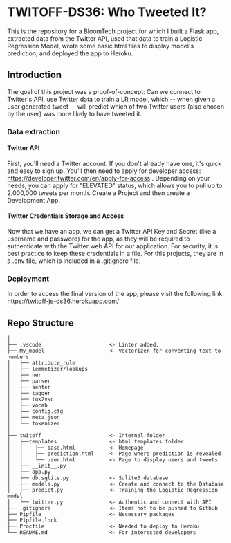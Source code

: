 # TWITOFF-DS36: Who Tweeted It?

This is the repository for a BloomTech project for which I built a Flask app, extracted data from the Twitter API, used that data to train a Logistic Regression Model, wrote some basic html files to display model's prediction, and deployed the app to Heroku. 

## Introduction

The goal of this project was a proof-of-concept: Can we connect to Twitter's API, use Twitter data to train a LR model, which -- when given a user generated tweet -- will predict which of two Twitter users (also chosen by the user) was more likely to have tweeted it.


### Data extraction

####  Twitter API 
First, you'll need a Twitter account. If you don't already have one, it's quick and easy to sign up. You'll then need to apply for developer access: https://developer.twitter.com/en/apply-for-access . Depending on your needs, you can apply for "ELEVATED" status, which allows you to pull up to 2,000,000 tweets per month. Create a Project and then create a Development App. 

#### Twitter Credentials Storage and Access

Now that we have an app, we can get a Twitter API Key and Secret (like a username and password) for the app, as they will be required to authenticate with the Twitter web API for our application. For security, it is best practice to keep these credentials in a file. For this projects, they are in a .env file, which is included in a .gitignore file. 

### Deployment

In order to access the final version of the app, please visit the following link: https://twitoff-js-ds36.herokuapp.com/

## Repo Structure
```
│
├── .vscode                      <- Linter added.
├── My_model                     <- Vectorizer for converting text to numbers
│   ├── attribute_rule               
│   ├── lemmetizer/lookups           
│   ├── ner                          
│   ├── parser
│   ├── senter                       
│   ├── tagger
│   ├── tok2vsc
│   ├── vocab
│   ├── config.cfg
│   ├── meta.json
│   └── tokenizer
│    
├── twitoff                      <- Internal folder 
│   ├──templates                 <- html templates folder
│   │    ├── base.html           <- Homepage
│   │    ├── prediction.html     <- Page where prediction is revealed
│   │    └── user.html           <- Page to display users and tweets
│   ├── __init__.py
│   ├── app.py
│   ├── db.sqlite.py             <- Sqlite3 database
│   ├── models.py                <- Create and connect to the Database
│   ├── predict.py               <- Training the Logistic Regression model
│   └── twitter.py               <- Authentic and connect with API
├── .gitignore                   <- Items not to be pushed to Github
├── Pipfile                      <- Necessary packages
├── Pipfile.lock                  
├── Procfile                     <- Needed to deploy to Heroku
└── README.md                    <- For interested developers 
```